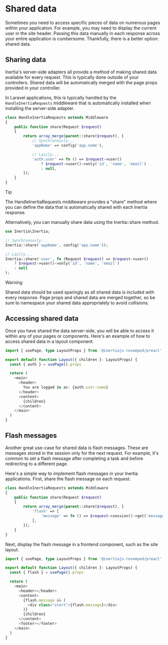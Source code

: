 # Shared data

Sometimes you need to access specific pieces of data on numerous pages within your application. For example, you may need to display the current user in the site header. Passing this data manually in each response across your entire application is cumbersome. Thankfully, there is a better option: shared data.

## Sharing data

Inertia's server-side adapters all provide a method of making shared data available for every request. This is typically done outside of your controllers. Shared data will be automatically merged with the page props provided in your controller.

In Laravel applications, this is typically handled by the `HandleInertiaRequests` middleware that is automatically installed when installing the server-side adapter.

```php
class HandleInertiaRequests extends Middleware
{
    public function share(Request $request)
    {
        return array_merge(parent::share($request), [
            // Synchronously...
            'appName' => config('app.name'),

            // Lazily...
            'auth.user' => fn () => $request->user()
                ? $request->user()->only('id', 'name', 'email')
                : null,
        ]);
    }
}
```

> [!TIP]
> The HandleInertiaRequests middleware provides a "share" method where you can define the data that is automatically shared with each Inertia response.

Alternatively, you can manually share data using the Inertia::share method.

```php
use Inertia\Inertia;

// Synchronously...
Inertia::share('appName', config('app.name'));

// Lazily...
Inertia::share('user', fn (Request $request) => $request->user()
    ? $request->user()->only('id', 'name', 'email')
    : null
);
```

> [!WARNING]
> Shared data should be used sparingly as all shared data is included with every response.
> Page props and shared data are merged together, so be sure to namespace your shared data appropriately to avoid collisions.
>
## Accessing shared data

Once you have shared the data server-side, you will be able to access it within any of your pages or components. Here's an example of how to access shared data in a layout component.

```ts
import { usePage, type LayoutProps } from '@inertiajs-revamped/preact'

export default function Layout({ children }: LayoutProps) {
  const { auth } = usePage().props

  return (
    <main>
      <header>
        You are logged in as: {auth.user.name}
      </header>
      <content>
        {children}
      </content>
    </main>
  )
}
```

## Flash messages

Another great use-case for shared data is flash messages. These are messages stored in the session only for the next request. For example, it's common to set a flash message after completing a task and before redirecting to a different page.

Here's a simple way to implement flash messages in your Inertia applications. First, share the flash message on each request.

```php
class HandleInertiaRequests extends Middleware
{
    public function share(Request $request)
    {
        return array_merge(parent::share($request), [
            'flash' => [
                'message' => fn () => $request->session()->get('message')
            ],
        ]);
    }
}
```

Next, display the flash message in a frontend component, such as the site layout.

```ts
import { usePage, type LayoutProps } from '@inertiajs-revamped/preact'

export default function Layout({ children }: LayoutProps) {
  const { flash } = usePage().props

  return (
    <main>
      <header></header>
      <content>
        {flash.message && (
          <div class="alert">{flash.message}</div>
        )}
        {children}
      </content>
      <footer></footer>
    </main>
  )
}
```
